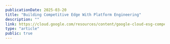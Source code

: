 ```yaml
---
publicationDate: 2025-03-20
title: "Building Competitive Edge With Platform Engineering"
description: ""
link: https://cloud.google.com/resources/content/google-cloud-esg-competitive-edge-platform-engineering?e=48754805
type: "article"
public: true
---
```

